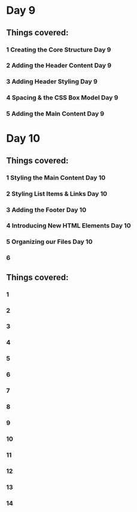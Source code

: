 # Day 9
## Things covered:
### 1 Creating the Core Structure Day 9
### 2 Adding the Header Content Day 9
### 3 Adding Header Styling Day 9
### 4 Spacing & the CSS Box Model Day 9
### 5 Adding the Main Content Day 9
##
# Day 10
## Things covered:
### 1 Styling the Main Content Day 10
### 2 Styling List Items & Links Day 10
### 3 Adding the Footer Day 10
### 4 Introducing New HTML Elements Day 10
### 5 Organizing our Files Day 10
### 6


## Things covered:
### 1
### 2
### 3
### 4
### 5
### 6
### 7
### 8
### 9
### 10
### 11
### 12
### 13
### 14